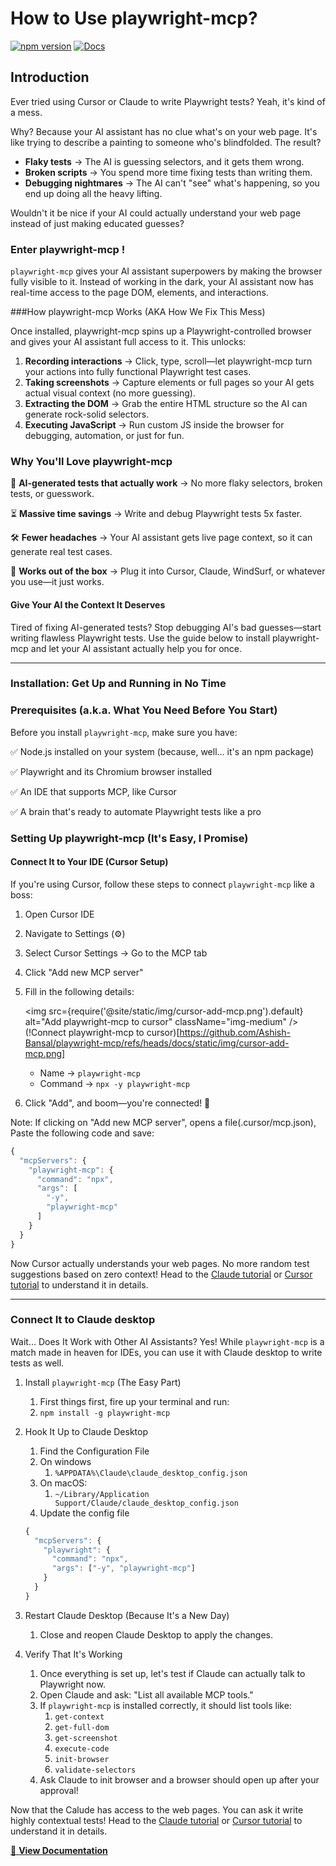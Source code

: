 # How to Use playwright-mcp?

[![npm version](https://img.shields.io/npm/v/playwright-mcp)](https://www.npmjs.com/package/playwright-mcp) [![Docs](https://img.shields.io/badge/docs-playwright--mcp-blue)](https://ashish-bansal.github.io/playwright-mcp/)

## Introduction

Ever tried using Cursor or Claude to write Playwright tests? Yeah, it's kind of a mess.

Why? Because your AI assistant has no clue what's on your web page. It's like trying to describe a painting to someone who's blindfolded. The result?

- **Flaky tests** → The AI is guessing selectors, and it gets them wrong.
- **Broken scripts** → You spend more time fixing tests than writing them.
- **Debugging nightmares** → The AI can't "see" what's happening, so you end up doing all the heavy lifting.

Wouldn't it be nice if your AI could actually understand your web page instead of just making educated guesses?

### Enter playwright-mcp !

`playwright-mcp` gives your AI assistant superpowers by making the browser fully visible to it. Instead of working in the dark, your AI assistant now has real-time access to the page DOM, elements, and interactions.

###How playwright-mcp Works (AKA How We Fix This Mess)

Once installed, playwright-mcp spins up a Playwright-controlled browser and gives your AI assistant full access to it. This unlocks:

1. **Recording interactions** → Click, type, scroll—let playwright-mcp turn your actions into fully functional Playwright test cases.
2. **Taking screenshots** → Capture elements or full pages so your AI gets actual visual context (no more guessing).
3. **Extracting the DOM** → Grab the entire HTML structure so the AI can generate rock-solid selectors.
4. **Executing JavaScript** → Run custom JS inside the browser for debugging, automation, or just for fun.

### Why You'll Love playwright-mcp

🚀 **AI-generated tests that actually work** → No more flaky selectors, broken tests, or guesswork.

⏳ **Massive time savings** → Write and debug Playwright tests 5x faster.

🛠️ **Fewer headaches** → Your AI assistant gets live page context, so it can generate real test cases.

🔌 **Works out of the box** → Plug it into Cursor, Claude, WindSurf, or whatever you use—it just works.

#### **Give Your AI the Context It Deserves**

Tired of fixing AI-generated tests? Stop debugging AI's bad guesses—start writing flawless Playwright tests. Use the guide below to install playwright-mcp and let your AI assistant actually help you for once. 

---

### Installation: Get Up and Running in No Time

### Prerequisites (a.k.a. What You Need Before You Start)

Before you install `playwright-mcp`, make sure you have:

✅ Node.js installed on your system (because, well… it's an npm package)

✅ Playwright and its Chromium browser installed

✅ An IDE that supports MCP, like Cursor

✅ A brain that's ready to automate Playwright tests like a pro

### Setting Up playwright-mcp (It's Easy, I Promise)

#### Connect It to Your IDE (Cursor Setup)

If you're using Cursor, follow these steps to connect `playwright-mcp` like a boss:

1. Open Cursor IDE
2. Navigate to Settings (⚙️)
3. Select Cursor Settings → Go to the MCP tab
4. Click "Add new MCP server"
5. Fill in the following details:
    
    <img src={require('@site/static/img/cursor-add-mcp.png').default} alt="Add playwright-mcp to cursor" className="img-medium" />
    (!Connect playwright-mcp to cursor)[https://github.com/Ashish-Bansal/playwright-mcp/refs/heads/docs/static/img/cursor-add-mcp.png]


    - Name → `playwright-mcp`
    - Command → `npx -y playwright-mcp`
6. Click "Add", and boom—you're connected! 🚀

Note: If clicking on "Add new MCP server", opens a file(.cursor/mcp.json), Paste the following code and save:

```jsx
{
  "mcpServers": {
    "playwright-mcp": {
      "command": "npx",
      "args": [
        "-y",
        "playwright-mcp"
      ]
    }
  }
}
```

Now Cursor actually understands your web pages. No more random test suggestions based on zero context! Head to the [Claude tutorial](tutorials/claude-desktop-tutorial) or [Cursor tutorial](tutorials/cursor-tutorial) to understand it in details. 

---

### **Connect It to Claude desktop**

Wait… Does It Work with Other AI Assistants? Yes! While `playwright-mcp` is a match made in heaven for IDEs, you can use it with Claude desktop to write tests as well. 

1. Install `playwright-mcp` (The Easy Part)
    1. First things first, fire up your terminal and run:
    2. `npm install -g playwright-mcp`
2. Hook It Up to Claude Desktop
    1. Find the Configuration File
    2. On windows 
        1. `%APPDATA%\Claude\claude_desktop_config.json`
    3. On macOS: 
        1. `~/Library/Application Support/Claude/claude_desktop_config.json`
    4. Update the config file
    
    ```jsx
    {
      "mcpServers": {
        "playwright": {
          "command": "npx",
          "args": ["-y", "playwright-mcp"]
        }
      }
    }
    ```
    
3. Restart Claude Desktop (Because It's a New Day)
    1. Close and reopen Claude Desktop to apply the changes.
4. Verify That It's Working 
    1. Once everything is set up, let's test if Claude can actually talk to Playwright now.
    2. Open Claude and ask: "List all available MCP tools."
    3. If `playwright-mcp` is installed correctly, it should list tools like:
        1. `get-context`
        2. `get-full-dom`
        3. `get-screenshot`
        4. `execute-code`
        5. `init-browser`
        6. `validate-selectors`
    4. Ask Claude to init browser and a browser should open up after your approval! 

Now that the Calude has access to the web pages. You can ask it write highly contextual tests! Head to the [Claude tutorial](tutorials/claude-desktop-tutorial) or [Cursor tutorial](tutorials/cursor-tutorial) to understand it in details. 


[📖 **View Documentation**](https://ashish-bansal.github.io/playwright-mcp/)

